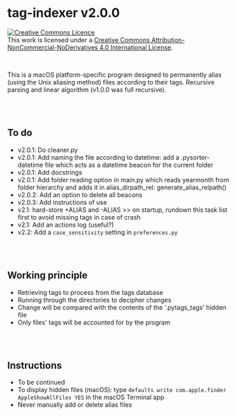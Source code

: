 # tag-indexer v2.0.0
<a rel="license" href="http://creativecommons.org/licenses/by-nc-nd/4.0/"><img alt="Creative Commons Licence" style="border-width:0" src="https://i.creativecommons.org/l/by-nc-nd/4.0/80x15.png" /></a><br />This work is licensed under a <a rel="license" href="http://creativecommons.org/licenses/by-nc-nd/4.0/">Creative Commons Attribution-NonCommercial-NoDerivatives 4.0 International License</a>.

<br>


This is a macOS platform-specific program designed to permanently alias (using the Unix aliasing method) files according to their tags.
Recursive parsing and linear algorithm (v1.0.0 was full recursive).

<br><br>
## To do
* v2.0.1: Do cleaner.py
* v2.0.1: Add naming the file according to datetime: add a .pysorter-datetime file which acts as a datetime beacon for the current folder
* v2.0.1: Add docstrings
* v2.0.1: Add folder reading option in main.py which reads yearmonth from folder hierarchy and adds it in alias_dirpath_rel: generate_alias_relpath()
* v2.0.2: Add an option to delete all beacons
* v2.0.3: Add instructions of use
* v2.1: hard-store +ALIAS and -ALIAS >> on startup, rundown this task list first to avoid missing tags in case of crash
* v2.1: Add an actions log (useful?)
* v2.2: Add a `case_sensitivity` setting in `preferences.py`


<br><br>
## Working principle
* Retrieving tags to process from the tags database
* Running through the directories to decipher changes
* Change will be compared with the contents of the '.pytags_tags' hidden file
* Only files' tags will be accounted for by the program


<br><br>
## Instructions
* To be continued
* To display hidden files (macOS): type `defaults write com.apple.finder AppleShowAllFiles YES` in the macOS Terminal app
* Never manually add or delete alias files
